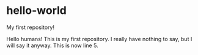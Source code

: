 # hello-world
My first repository!

Hello humans! This is my first repository. I really have nothing to say, but I will say it anyway.
This is now line 5.

